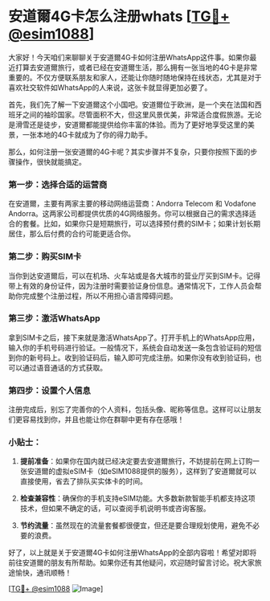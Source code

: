 # 安道爾4G卡怎么注册whats [[TG💪+ @esim1088](https://t.me/s/esim1088)]

大家好！今天咱们来聊聊关于安道爾4G卡如何注册WhatsApp这件事。如果你最近打算去安道爾旅行，或者已经在安道爾生活，那么拥有一张当地的4G卡是非常重要的。不仅方便联系朋友和家人，还能让你随时随地保持在线状态，尤其是对于喜欢社交软件如WhatsApp的人来说，这张卡就显得更加必要了。

首先，我们先了解一下安道爾这个小国吧。安道爾位于欧洲，是一个夹在法国和西班牙之间的袖珍国家。尽管面积不大，但这里风景优美，非常适合度假旅游。无论是滑雪还是徒步，安道爾都能提供给你丰富的体验。而为了更好地享受这里的美景，一张本地的4G卡就成为了你的得力助手。

那么，如何注册一张安道爾的4G卡呢？其实步骤并不复杂，只要你按照下面的步骤操作，很快就能搞定。

### 第一步：选择合适的运营商

在安道爾，主要有两家主要的移动网络运营商：Andorra Telecom 和 Vodafone Andorra。这两家公司都提供优质的4G网络服务。你可以根据自己的需求选择适合的套餐。比如，如果你只是短期旅行，可以选择预付费的SIM卡；如果计划长期居住，那么后付费的合约可能更适合你。

### 第二步：购买SIM卡

当你到达安道爾后，可以在机场、火车站或是各大城市的营业厅买到SIM卡。记得带上有效的身份证件，因为注册时需要验证身份信息。通常情况下，工作人员会帮助你完成整个注册过程，所以不用担心语言障碍问题。

### 第三步：激活WhatsApp

拿到SIM卡之后，接下来就是激活WhatsApp了。打开手机上的WhatsApp应用，输入你的手机号码进行验证。一般情况下，系统会自动发送一条包含验证码的短信到你的新号码上。收到验证码后，输入即可完成注册。如果你没有收到验证码，也可以通过语音通话的方式获取。

### 第四步：设置个人信息

注册完成后，别忘了完善你的个人资料，包括头像、昵称等信息。这样可以让朋友们更容易找到你，并且也能让你在群聊中更有存在感哦！

### 小贴士：

1. **提前准备**：如果你在国内就已经决定要去安道爾旅行，不妨提前在网上订购一张安道爾的虚拟eSIM卡（如eSIM1088提供的服务），这样到了安道爾就可以直接使用，省去了排队买实体卡的时间。
   
2. **检查兼容性**：确保你的手机支持eSIM功能。大多数新款智能手机都支持这项技术，但如果不确定的话，可以查阅手机说明书或咨询客服。

3. **节约流量**：虽然现在的流量套餐都很便宜，但还是要合理规划使用，避免不必要的浪费。

好了，以上就是关于安道爾4G卡如何注册WhatsApp的全部内容啦！希望对即将前往安道爾的朋友有所帮助。如果你还有其他疑问，欢迎随时留言讨论。祝大家旅途愉快，通讯顺畅！

[[TG💪+ @esim1088](https://t.me/s/esim1088) ![Image](https://i.postimg.cc/4NQfJmqS/Snipaste-2025-05-13-00-14-12.png)]